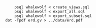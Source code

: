         psql whalewolf < create_views.sql
        psql whalewolf < export_all.sql
        psql whalewolf < export_subset.sql
	dot -Tpdf erd.gv > ../data/erd.pdf

